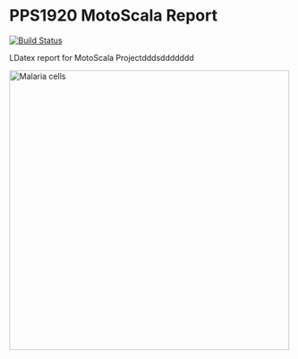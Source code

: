 # PPS1920 MotoScala Report

[![Build Status](https://travis-ci.com/Unibo-PPS-1920/pps1920-motoScala-report.svg?token=1mCAaiu62UfzqtUMtaCr&branch=master)](https://travis-ci.com/Unibo-PPS-1920/pps1920-motoScala-report)

LDatex report for MotoScala Projectdddsddddddd

<img src="https://upload.wikimedia.org/wikipedia/commons/2/25/LaTeX_logo.png" alt="Malaria cells" width=500 aligh=center/>
